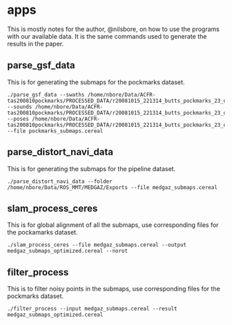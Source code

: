 apps
====

This is mostly notes for the author, @nilsbore, on how to use the programs with our available data.
It is the same commands used to generate the results in the paper.

## parse_gsf_data

This is for generating the submaps for the pockmarks dataset.

```
./parse_gsf_data --swaths /home/nbore/Data/ACFR-tas200810pockmarks/PROCESSED_DATA/r20081015_221314_butts_pockmarks_23_overlappinggrids/bpslam20110606/DT20081015_221314_gsf --sounds /home/nbore/Data/ACFR-tas200810pockmarks/PROCESSED_DATA/r20081015_221314_butts_pockmarks_23_overlappinggrids/bpslam20110606/DT20081015_221314_gsf/sound_speed.data --poses /home/nbore/Data/ACFR-tas200810pockmarks/PROCESSED_DATA/r20081015_221314_butts_pockmarks_23_overlappinggrids/bpslam20110606/dr_pose_est.data --file pockmarks_submaps.cereal
```

## parse_distort_navi_data

This is for generating the submaps for the pipeline dataset.

```
./parse_distort_navi_data --folder /home/nbore/Data/ROS_MMT/MEDGAZ/Exports --file medgaz_submaps.cereal
```

## slam_process_ceres

This is for global alignment of all the submaps, use
corresponding files for the pockamarks dataset.

```
./slam_process_ceres --file medgaz_submaps.cereal --output medgaz_submaps_optimized.cereal --norot
```

## filter_process

This is to filter noisy points in the submaps, use
corresponding files for the pockmarks dataset.

```
./filter_process --input medgaz_submaps.cereal --result medgaz_submaps_optimized.cereal
```
